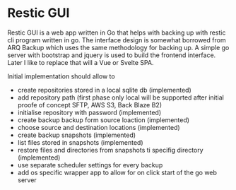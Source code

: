 # Restic GUI

Restic GUI is a web app written in Go that helps with backing up with restic cli program written in go. 
The interface design is somewhat borrowed from ARQ Backup which uses the same methodology for backing up. 
A simple go server with bootstrap and jquery is used to build the frontend interface. 
Later I like to replace that will a Vue or Svelte SPA. 

Initial implementation should allow to
* create repositories stored in a local sqlite db (implemented)
* add repository path (first phase only local will be supported after initial proofe of concept SFTP, AWS S3, Back Blaze B2)
* initialise repository with password (implemented)
* create backup backup form source loaction (implemented) 
* choose source and destination locations (implemented)
* create backup snapshots (implemented)
* list files stored in snapshots (implemented) 
* restore files and directories from snapshots ti specifig directory (implemented) 
* use separate scheduler settings for every backup
* add os specific wrapper app to allow for on click start of the go web server
